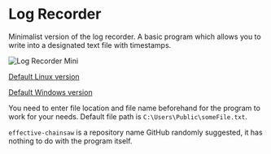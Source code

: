# Log Recorder
Minimalist version of the log recorder. A basic program which allows you to write into a designated text file with timestamps.

![](https://user-images.githubusercontent.com/12991847/28968982-5805c536-792b-11e7-89c5-8c8258bc09ab.png "Log Recorder Mini")

[Default Linux version](https://github.com/kittenparry/effective-chainsaw/tree/linux-test)

[Default Windows version](https://github.com/kittenparry/effective-chainsaw)

You need to enter file location and file name beforehand for the program to work for your needs. Default file path is `C:\Users\Public\someFile.txt`.

`effective-chainsaw` is a repository name GitHub randomly suggested, it has nothing to do with the program itself.
